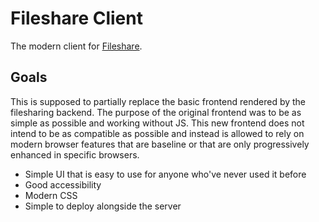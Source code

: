 # Fileshare Client

The modern client for [Fileshare](https://github.com/Reinachan/filesharing).

## Goals

This is supposed to partially replace the basic frontend rendered by the filesharing backend. The purpose of the original frontend was to be as simple as possible and working without JS. This new frontend does not intend to be as compatible as possible and instead is allowed to rely on modern browser features that are baseline or that are only progressively enhanced in specific browsers.

- Simple UI that is easy to use for anyone who've never used it before
- Good accessibility
- Modern CSS
- Simple to deploy alongside the server
